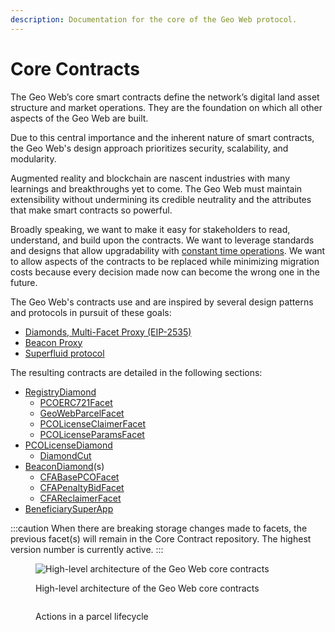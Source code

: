 ```yaml
---
description: Documentation for the core of the Geo Web protocol.
---
```


# Core Contracts

The Geo Web’s core smart contracts define the network’s digital land asset structure and market operations. They are the foundation on which all other aspects of the Geo Web are built.

Due to this central importance and the inherent nature of smart contracts, the Geo Web's design approach prioritizes security, scalability, and modularity.&#x20;

Augmented reality and blockchain are nascent industries with many learnings and breakthroughs yet to come. The Geo Web must maintain extensibility without undermining its credible neutrality and the attributes that make smart contracts so powerful.

Broadly speaking, we want to make it easy for stakeholders to read, understand, and build upon the contracts. We want to leverage standards and designs that allow upgradability with [constant time operations](https://en.wikipedia.org/wiki/Time_complexity#Constant_time). We want to allow aspects of the contracts to be replaced while minimizing migration costs because every decision made now can become the wrong one in the future.

The Geo Web's contracts use and are inspired by several design patterns and protocols in pursuit of these goals:

- [Diamonds, Multi-Facet Proxy (EIP-2535)](./standards-and-protocols/diamonds-multi-facet-proxy-eip-2535)
- [Beacon Proxy](./standards-and-protocols/beacon-proxy)
- [Superfluid protocol](./standards-and-protocols/superfluid)&#x20;

The resulting contracts are detailed in the following sections:

- [RegistryDiamond](./registrydiamond/)
  - [PCOERC721Facet](./registrydiamond/erc721facet)
  - [GeoWebParcelFacet](./registrydiamond/geowebparcelfacet/)
  - [PCOLicenseClaimerFacet](./registrydiamond/pcolicenseclaimerfacet)
  - [PCOLicenseParamsFacet](./registrydiamond/pcolicenseparamsfacet)
- [PCOLicenseDiamond](./pcolicensediamond/)
  - [DiamondCut](./pcolicensediamond/diamondcut)
- [BeaconDiamond](./beacondiamond/)(s)
  - [CFABasePCOFacet](./beacondiamond/cfabasepcofacet)
  - [CFAPenaltyBidFacet](./beacondiamond/cfapenaltybidfacet)
  - [CFAReclaimerFacet](./beacondiamond/cfareclaimerfacet)
- [BeneficiarySuperApp](./beneficiarysuperapp)

:::caution
When there are breaking storage changes made to facets, the previous facet(s) will remain in the Core Contract repository. The highest version number is currently active.
:::

<figure><img src="/assets/Core-Contract-Architecture-Diagram.png" alt="High-level architecture of the Geo Web core contracts"/><figcaption><p>High-level architecture of the Geo Web core contracts</p></figcaption></figure>

<figure><img src="/assets/Parcel-Actions-Lifecycle_v2.png" alt=""/><figcaption><p>Actions in a parcel lifecycle</p></figcaption></figure>
